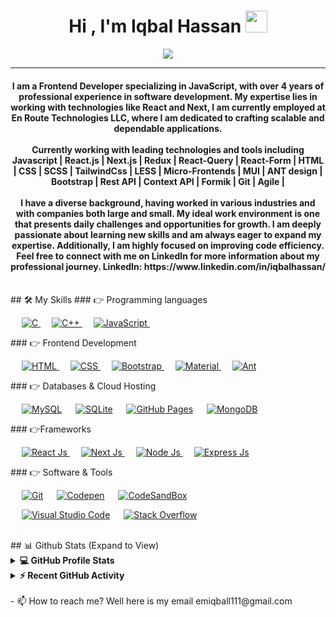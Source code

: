 <h1 align="center">Hi , I'm Iqbal Hassan <img src="https://media.giphy.com/media/hvRJCLFzcasrR4ia7z/giphy.gif" width="35"></h1>
<p align="center">
  <a href="https://github.com/DenverCoder1/readme-typing-svg"><img src="https://readme-typing-svg.herokuapp.com?lines=Software+Engineer;React.Js|Next.Js;Always+In+Learning+Mode&center=true&width=500&height=50"></a>
</p>
<hr/>
<h4 align="center">
I am a Frontend Developer specializing in JavaScript, with over 4 years of professional experience in software development. My expertise lies in working with technologies like React and Next, I am currently employed at En Route Technologies LLC, where I am dedicated to crafting scalable and dependable applications.
<br /><br />
Currently working with leading technologies and tools including Javascript | React.js | Next.js | Redux | React-Query | React-Form | HTML | CSS | SCSS | TailwindCss | LESS | Micro-Frontends | MUI | ANT design | Bootstrap | Rest API | Context API | Formik | Git | Agile |
<br /><br />
I have a diverse background, having worked in various industries and with companies both large and small. My ideal work environment is one that presents daily challenges and opportunities for growth. I am deeply passionate about learning new skills and am always eager to expand my expertise. Additionally, I am highly focused on improving code efficiency. Feel free to connect with me on LinkedIn for more information about my professional journey.
LinkedIn: https://www.linkedin.com/in/iqbalhassan/ 
</h4>
<br>
## 🛠️ My Skills
### 👉 Programming languages
<p align="left">
  &emsp;
  <a href="https://www.cprogramming.com/" target="_blank">
    <img alt="C" src="https://img.shields.io/badge/C%20-%232370ED.svg?logo=c&logoColor=white">
  </a>
  &emsp;
  <a href="https://www.w3schools.com/cpp/" target="_blank">
    <img alt="C++" src="https://img.shields.io/badge/C++%20-%2300599C.svg?logo=c%2B%2B&logoColor=white">
  </a>
  &emsp;
  <a href="https://developer.mozilla.org/en-US/docs/Web/JavaScript" target="_blank">
     <img alt="JavaScript" src="https://img.shields.io/badge/JavaScript%20-%23F7DF1E.svg?logo=javascript&logoColor=black">
   </a>
  &emsp;
</p>
### 👉 Frontend Development
<p align="left">
  &emsp;
  <a href="https://www.w3.org/html/" target="_blank">
   <img alt="HTML" src="https://img.shields.io/badge/HTML5%20-%23E34F26.svg?logo=html5&logoColor=white">
  </a>
  &emsp;
  <a href="https://www.w3schools.com/css/" target="_blank">
    <img alt="CSS" src="https://img.shields.io/badge/CSS%20-%231572B6.svg?logo=css3&logoColor=white">
  </a>
   &emsp;
  <a href="https://getbootstrap.com" target="_blank">
    <img alt="Bootstrap" src="https://img.shields.io/badge/Bootstrap-%23563D7C.svg?style=flat&logo=bootstrap&logoColor=white"/>
  </a>
   &emsp;
  <a href="https://mui.com/" target="_blank">
    <img alt="Material" src="https://img.shields.io/badge/Material%20UI-%23FF9A00.svg?style=flat&logo=material-ui&logoColor=blue"/>
  </a>
   &emsp;
  <a href="https://ant.design/" target="_blank">
    <img alt="Ant" src="https://img.shields.io/badge/Ant%20Design-%23FF9A00.svg?style=flat&logo=ant-design&logoColor=pink"/>
  </a>
</p>
### 👉 Databases & Cloud Hosting
<p align="left">
  &emsp;
    <a href="https://www.mysql.com/"><img alt="MySQL" src="https://img.shields.io/badge/MySQL-%2300f.svg?style=flat&llogo=mysql&logoColor=white"></a>
  &emsp;
    <a href="https://www.sqlite.org/"><img alt="SQLite" src ="https://img.shields.io/badge/sqlite-%2307405e.svg?style=flat&logo=sqlite&logoColor=white"/></a>
  &emsp;
    <a href="https://www.github.com"><img alt="GitHub Pages" src="https://img.shields.io/badge/GitHub%20Pages-%23327FC7.svg?style=flat&llogo=github&logoColor=white"></a>
  &emsp;
    <a href="https://www.mongodb.com/"><img alt="MongoDB" src="https://img.shields.io/badge/MongoDB-%23FF9A00.svg?style=flat&logo=mongodb&logoColor=green"></a>
</p>
### 👉Frameworks
<p align="left">
    &emsp;
  <a href="https://reactjs.org/" target="_blank">
    <img alt="React Js" src="https://img.shields.io/badge/React-js-%23FF9A00.svg?style=flat&logo=react&logoColor=blue"/>
  </a>
    &emsp;
  <a href="https://nextjs.org/" target="_blank">
    <img alt="Next Js" src="https://img.shields.io/badge/Next-js-%23FF9A00.svg?style=flat&logo=next.js&logoColor=black"/>
  </a>
    &emsp;
  <a href="https://www.adobe.com/in/products/photoshop-lightroom.html" target="_blank">
    <img alt="Node Js" src="https://img.shields.io/badge/Node-Js-%2300f.svg?style=flat&logo=node&logoColor=white"/>
  </a>
   &emsp;
  <a href="https://www.adobe.com/in/products/premiere.html" target="_blank">
   <img alt="Express Js" src="https://img.shields.io/badge/Express-js-%2300f.svg?style=flat&logo=expressjs&logoColor=white"/>
  </a>
 </p>
### 👉 Software & Tools
<p>
  &emsp;
    <a href="#"><img alt="Git" src="https://img.shields.io/badge/Git%20-%23FF0000.svg?logo=git&logoColor=white"></a>
  &emsp;
    <a href="#"><img alt="Codepen" src="https://img.shields.io/badge/Codepen-000000.svg?logo=codepen&logoColor=white"></a>
  &emsp;
    <a href="#"><img alt="CodeSandBox" src="https://img.shields.io/badge/CodeSandBox-000000.svg?logo=codesandbox&logoColor=white"></a>
  
 
  &emsp;
    <a href="#"><img alt="Visual Studio Code" src="https://img.shields.io/badge/Visual%20Studio%20Code-0078d7.svg?logo=visual-studio-code&logoColor=white"></a>
  &emsp;
    <a href="#"><img alt="Stack Overflow" src="https://img.shields.io/badge/-Stack%20Overflow-FE7A16?logo=stack-overflow&logoColor=white"></a>
  &emsp;
</p>
<br/>
## 📊 Github Stats (Expand to View)
<details>
  <summary><b>💻 GitHub Profile Stats</b></summary>
  <br/>
  <p align="center">
    <a href="https://github.com/anuraghazra/github-readme-stats"><img alt="Basit's Github Stats" src="https://github-readme-stats.vercel.app/api?username=Emiqbal11&show_icons=true&count_private=true&theme=algolia" height="192px"/></a>
<br/>
  &nbsp;
	  <img src="https://github-readme-stats.vercel.app/api/top-langs?username=Emiqbal11&show_icons=true&locale=en&layout=compact&theme=algolia" alt="mubashir-dev" height="192px"/>
  <br/>
  <b>Note:</b> Top languages is only a metric of the languages my public code consists of and doesn't reflect experience or skill level.
  </p>
</details>
<details>
  <summary><b>⚡ Recent GitHub Activity</b></summary>
  <br/>
   <a href="https://github.com/Emiqbal11"><img alt="iqbak's Activity Graph" src="https://activity-graph.herokuapp.com/graph?username=Emiqbal11&custom_title=iqbal%20hassan's%20Contribution%20Graph&theme=react-dark" /></a>
  <br/>
</details>
<br/>
- 📫 How to reach me? Well here is my email emiqball111@gmail.com

